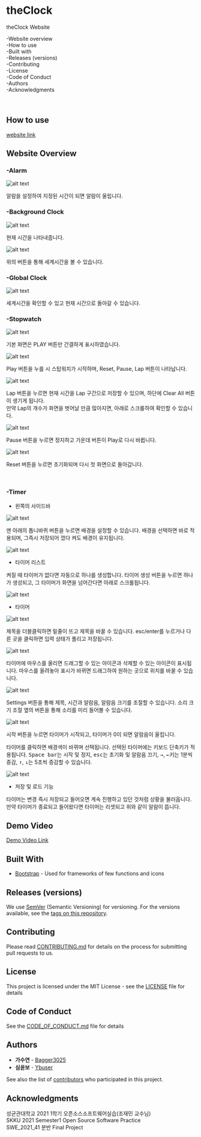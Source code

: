 # theClock

theClock Website

-Website overview\
-How to use\
-Built with\
-Releases (versions)\
-Contributing\
-License\
-Code of Conduct\
-Authors\
-Acknowledgments

</br>

<!-- Installation -->

## How to use

[website link](https://bagger3025.github.io/theClock)

<!-- A brief overview -->

## Website Overview

### -Alarm

![alt text](screenshots/9.png)

알람을 설정하여 지정된 시간이 되면 알람이 울립니다.
</br>

### -Background Clock

![alt text](screenshots/10.png)

현재 시간을 나타내줍니다.

![alt text](screenshots/11.png)

위의 버튼을 통해 세계시간을 볼 수 있습니다.
</br>

### -Global Clock

![alt text](screenshots/12.png)

세계시간을 확인할 수 있고 현재 시간으로 돌아갈 수 있습니다.
</br>

### -Stopwatch

![alt text](screenshots/13.PNG)

기본 화면은 PLAY 버튼만 간결하게 표시하였습니다.

![alt text](screenshots/14.PNG)

Play 버튼을 누를 시 스탑워치가 시작하며, Reset, Pause, Lap 버튼이 나타납니다.

![alt text](screenshots/15.PNG)

Lap 버튼을 누르면 현재 시간을 Lap 구간으로 저장할 수 있으며, 하단에 Clear All 버튼이 생기게 됩니다. </br>
만약 Lap의 개수가 화면을 벗어날 만큼 많아지면, 아래로 스크롤하여 확인할 수 있습니다.

![alt text](screenshots/16.PNG)

Pause 버튼을 누르면 정지하고 가운데 버튼이 Play로 다시 바뀝니다.

![alt text](screenshots/17.PNG)

Reset 버튼을 누르면 초기화되며 다시 첫 화면으로 돌아갑니다.

</br>

### -Timer

-   왼쪽의 사이드바

![alt text](screenshots/1.png)

맨 아래의 톱니바퀴 버튼을 누르면 배경을 설정할 수 있습니다. 배경을 선택하면 바로 적용되며, 그즉시 저장되어 껐다 켜도 배경이 유지됩니다.

![alt text](screenshots/2.png)

-   타이머 리스트

켜질 때 타이머가 없다면 자동으로 하나를 생성합니다. 타이머 생성 버튼을 누르면 하나가 생성되고, 그 타이머가 화면을 넘어간다면 아래로 스크롤됩니다.

![alt text](screenshots/3.png)

-   타이머

![alt text](screenshots/4.png)

제목을 더블클릭하면 밑줄이 뜨고 제목을 바꿀 수 있습니다. esc/enter를 누르거나 다른 곳을 클릭하면 입력 상태가 풀리고 저장됩니다.

![alt text](screenshots/5.png)

타이머에 마우스를 올리면 드래그할 수 있는 아이콘과 삭제할 수 있는 아이콘이 표시됩니다. 마우스를 올려놓아 표시가 바뀌면 드래그하여 원하는 곳으로 위치를 바꿀 수 있습니다.

![alt text](screenshots/6.png)

Settings 버튼을 통해 제목, 시간과 알람음, 알람음 크기를 조절할 수 있습니다. 소리 크기 조절 옆의 버튼을 통해 소리를 미리 들어볼 수 있습니다.

![alt text](screenshots/7.png)

시작 버튼을 누르면 타이머가 시작되고, 타이머가 0이 되면 알람음이 울립니다.

타이머를 클릭하면 배경색이 바뀌며 선택됩니다. 선택된 타이머에는 키보드 단축키가 적용됩니다. <kbd>Space bar</kbd>는 시작 및 정지, <kbd>esc</kbd>는 초기화 및 알람음 끄기, <kbd>→</kbd>, <kbd>←</kbd>키는 1분씩 증감, <kbd>↑</kbd>, <kbd>↓</kbd>는 5초씩 증감할 수 있습니다.

![alt text](screenshots/8.png)

-   저장 및 로드 기능

타이머는 변경 즉시 저장되고 들어오면 계속 진행하고 있던 것처럼 상황을 불러옵니다. 만약 타이머가 종료되고 들어왔다면 타이머는 리셋되고 위와 같이 알람이 뜹니다.

## Demo Video

[Demo Video Link](https://youtu.be/a2omWoW-IQY)

## Built With

-   [Bootstrap](https://getbootstrap.com/) - Used for frameworks of few functions and icons
<!-- examples of built with:
-   [Dropwizard](http://www.dropwizard.io/1.0.2/docs/) - The web framework used
-   [Maven](https://maven.apache.org/) - Dependency Management
-   [ROME](https://rometools.github.io/rome/) - Used to generate RSS Feeds
    -->

<!-- Releases (versions) -->

## Releases (versions)

We use [SemVer](http://semver.org/) (Semantic Versioning) for versioning. For the versions available, see the [tags on this repository](https://github.com/bagger3025/theClock/tags).

<!-- How to contribute -->

## Contributing

Please read [CONTRIBUTING.md](CONTRIBUTING.md) for details on the process for submitting pull requests to us.

<!-- License -->

## License

This project is licensed under the MIT License - see the [LICENSE](LICENSE) file for details

<!-- Code of Conduct -->

## Code of Conduct

See the [CODE_OF_CONDUCT.md](CODE_OF_CONDUCT.md) file for details

## Authors

-   **가수연** - [Bagger3025](https://github.com/bagger3025)
-   **심윤보** - [Ybuser](https://github.com/ybuser)

See also the list of [contributors](https://github.com/bagger3025/theClock/contributors) who participated in this project.

## Acknowledgments

성균관대학교 2021 1학기 오픈소스소프트웨어실습(조재민 교수님) </br>
SKKU 2021 Semester1 Open Source Software Practice </br>
SWE_2021_41 분반 Final Project
